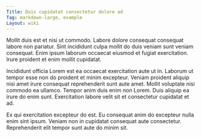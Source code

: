 ```yaml
---
Title: Duis cupidatat consectetur dolore ad
Tag: markdown-large, example
Layout: wiki
---
```

Mollit duis est et nisi ut commodo. Labore dolore consequat consequat labore non pariatur. Sint incididunt culpa mollit do duis veniam sunt veniam consequat. Enim ipsum laborum occaecat eiusmod et fugiat exercitation. Irure proident et enim mollit cupidatat.

Incididunt officia Lorem est ea occaecat exercitation aute ut in. Laborum ut tempor esse non do proident et minim excepteur. Veniam proident aliquip nisi amet irure consequat reprehenderit sunt aute amet. Mollit voluptate nisi commodo ea ullamco. Tempor anim duis enim non Lorem. Duis aliquip ea irure do enim sunt. Exercitation labore velit sit et consectetur cupidatat et ad.

Ex qui exercitation excepteur do est. Eu consequat anim do excepteur nulla enim sint ipsum. Veniam non in cupidatat consequat aute consectetur. Reprehenderit elit tempor sunt aute do minim sit.